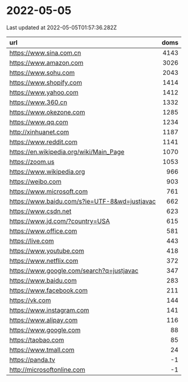 # 2022-05-05

<!-- BEGIN -->
Last updated at 2022-05-05T01:57:36.282Z

url | doms
:- | -:
https://www.sina.com.cn | 4143
https://www.amazon.com | 3026
https://www.sohu.com | 2043
https://www.shopify.com | 1414
https://www.yahoo.com | 1412
https://www.360.cn | 1332
https://www.okezone.com | 1285
https://www.qq.com | 1234
http://xinhuanet.com | 1187
https://www.reddit.com | 1141
https://en.wikipedia.org/wiki/Main_Page | 1070
https://zoom.us | 1053
https://www.wikipedia.org | 966
https://weibo.com | 903
https://www.microsoft.com | 761
https://www.baidu.com/s?ie=UTF-8&wd=justjavac | 662
https://www.csdn.net | 623
https://www.jd.com/?country=USA | 615
https://www.office.com | 581
https://live.com | 443
https://www.youtube.com | 418
https://www.netflix.com | 372
https://www.google.com/search?q=justjavac | 347
https://www.baidu.com | 283
https://www.facebook.com | 211
https://vk.com | 144
https://www.instagram.com | 141
https://www.alipay.com | 116
https://www.google.com | 88
https://taobao.com | 85
https://www.tmall.com | 24
https://panda.tv | -1
http://microsoftonline.com | -1
<!-- END -->

